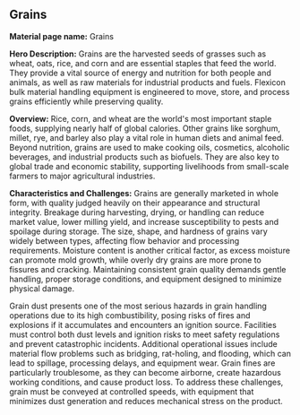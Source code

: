 ## Grains

**Material page name:** Grains

**Hero Description:** Grains are the harvested seeds of grasses such as wheat, oats, rice, and corn and are essential staples that feed the world. They provide a vital source of energy and nutrition for both people and animals, as well as raw materials for industrial products and fuels. Flexicon bulk material handling equipment is engineered to move, store, and process grains efficiently while preserving quality.

**Overview:** Rice, corn, and wheat are the world's most important staple foods, supplying nearly half of global calories. Other grains like sorghum, millet, rye, and barley also play a vital role in human diets and animal feed. Beyond nutrition, grains are used to make cooking oils, cosmetics, alcoholic beverages, and industrial products such as biofuels. They are also key to global trade and economic stability, supporting livelihoods from small-scale farmers to major agricultural industries.

**Characteristics and Challenges:** Grains are generally marketed in whole form, with quality judged heavily on their appearance and structural integrity. Breakage during harvesting, drying, or handling can reduce market value, lower milling yield, and increase susceptibility to pests and spoilage during storage. The size, shape, and hardness of grains vary widely between types, affecting flow behavior and processing requirements. Moisture content is another critical factor, as excess moisture can promote mold growth, while overly dry grains are more prone to fissures and cracking. Maintaining consistent grain quality demands gentle handling, proper storage conditions, and equipment designed to minimize physical damage.

Grain dust presents one of the most serious hazards in grain handling operations due to its high combustibility, posing risks of fires and explosions if it accumulates and encounters an ignition source. Facilities must control both dust levels and ignition risks to meet safety regulations and prevent catastrophic incidents. Additional operational issues include material flow problems such as bridging, rat-holing, and flooding, which can lead to spillage, processing delays, and equipment wear. Grain fines are particularly troublesome, as they can become airborne, create hazardous working conditions, and cause product loss. To address these challenges, grain must be conveyed at controlled speeds, with equipment that minimizes dust generation and reduces mechanical stress on the product.
